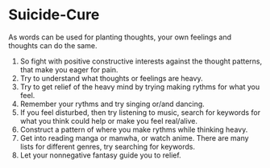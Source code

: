 # Suicide-Cure
As words can be used for planting thoughts, your own feelings and thoughts can do the same.
1. So fight with positive constructive interests against the thought patterns, that make you eager for pain.
2. Try to understand what thoughts or feelings are heavy.
3. Try to get relief of the heavy mind by trying making rythms for what you feel.
4. Remember your rythms and try singing or/and dancing.
5. If you feel disturbed, then try listening to music, search for keywords for what you think could help or make you feel real/alive.
6. Construct a pattern of where you make rythms while thinking heavy.
7. Get into reading manga or manwha, or watch anime. There are many lists for different genres, try searching for keywords.
8. Let your nonnegative fantasy guide you to relief.
